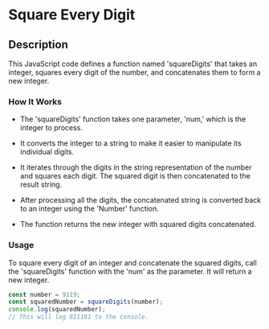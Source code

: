 # Square Every Digit

## Description

This JavaScript code defines a function named 'squareDigits' that takes an integer, squares every digit of the number, and concatenates them to form a new integer.

### How It Works

- The 'squareDigits' function takes one parameter, 'num,' which is the integer to process.

- It converts the integer to a string to make it easier to manipulate its individual digits.

- It iterates through the digits in the string representation of the number and squares each digit. The squared digit is then concatenated to the result string.

- After processing all the digits, the concatenated string is converted back to an integer using the 'Number' function.

- The function returns the new integer with squared digits concatenated.

### Usage

To square every digit of an integer and concatenate the squared digits, call the 'squareDigits' function with the 'num' as the parameter. It will return a new integer.

```javascript
const number = 9119;
const squaredNumber = squareDigits(number);
console.log(squaredNumber);
// This will log 811181 to the console.
